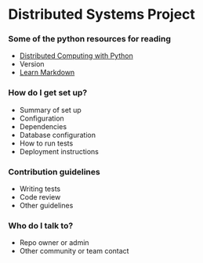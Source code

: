 # Distributed Systems Project #



### Some of the python resources for reading ###

* [Distributed Computing with Python](https://drive.google.com/open?id=115Hs4O6-BiMrb40p58haebFY4W0GpdcH)
* Version
* [Learn Markdown](https://bitbucket.org/tutorials/markdowndemo)

### How do I get set up? ###

* Summary of set up
* Configuration
* Dependencies
* Database configuration
* How to run tests
* Deployment instructions

### Contribution guidelines ###

* Writing tests
* Code review
* Other guidelines

### Who do I talk to? ###

* Repo owner or admin
* Other community or team contact
